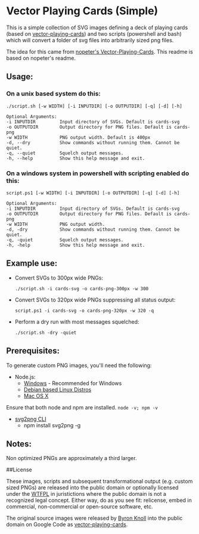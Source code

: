 # Vector Playing Cards (Simple)

This is a simple collection of SVG images defining a deck of playing cards (based on [vector-playing-cards][4]) and two scripts (powershell and bash) which will convert a folder of svg files into arbitrarily sized png files.

The idea for this came from [nopeter's Vector-Playing-Cards][5].  This readme is based on nopeter's readme.

## Usage:

### On a unix based system do this:

    ./script.sh [-w WIDTH] [-i INPUTDIR] [-o OUTPUTDIR] [-q] [-d] [-h]

    Optional Arguments:
    -i INPUTDIR         Input directory of SVGs. Default is cards-svg
    -o OUTPUTDIR        Output directory for PNG files. Default is cards-png
    -w WIDTH            PNG output width. Default is 400px
    -d, --dry           Show commands without running them. Cannot be quiet.
    -q, --quiet         Squelch output messages.
    -h, --help          Show this help message and exit.

### On a windows system in powershell with scripting enabled do this:

    script.ps1 [-w WIDTH] [-i INPUTDIR] [-o OUTPUTDIR] [-q] [-d] [-h]

    Optional Arguments:
    -i INPUTDIR         Input directory of SVGs. Default is cards-svg
    -o OUTPUTDIR        Output directory for PNG files. Default is cards-png
    -w WIDTH            PNG output width.
    -d, -dry            Show commands without running them. Cannot be quiet.
    -q, -quiet          Squelch output messages.
    -h, -help           Show this help message and exit.

## Example use:

  * Convert SVGs to 300px wide PNGs:

    `./script.sh -i cards-svg -o cards-png-300px -w 300`

  * Convert SVGs to 320px wide PNGs suppressing all status output:

  	`script.ps1 -i cards-svg -o cards-png-320px -w 320 -q`

  * Perform a dry run with most messages squelched:

    `./script.sh -dry -quiet`


## Prerequisites:
To generate custom PNG images, you'll need the following:

 * Node.js:
   * [Windows][1] - Recommended for Windows
   * [Debian based Linux Distros][2]
   * [Mac OS X][7]

Ensure that both node and npm are installed. `node -v; npm -v`

 * [svg2png CLI][8]
   * npm install svg2png -g

## Notes:
Non optimized PNGs are approximately a third larger.

##License

These images, scripts and subsequent transformational output (e.g. custom sized PNGs) are released into the public domain or optionally licensed under the [WTFPL][6] in juristictions where the public domain is not a recognized legal concept.  Either way, do as you see fit: relicense, embed in commercial, non-commercial or open-source software, etc.

The original source images were released by [Byron Knoll][3] into the public domain on Google Code as [vector-playing-cards][4].


 [1]: https://nodejs.org/en/download/
 [2]: https://nodejs.org/en/download/package-manager/#debian-and-ubuntu-based-linux-distributions
 [3]: http://www.byronknoll.com/
 [4]: https://code.google.com/p/vector-playing-cards/
 [5]: https://github.com/notpeter/Vector-Playing-Cards
 [6]: http://en.wikipedia.org/wiki/WTFPL
 [7]: https://nodejs.org/en/download/package-manager/#macos
 [8]: https://github.com/domenic/svg2png